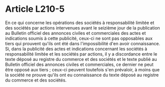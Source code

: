 # Article L210-5

En ce qui concerne les opérations des sociétés à responsabilité limitée et des sociétés par actions intervenues avant le seizième jour de la publication au Bulletin officiel des annonces civiles et commerciales des actes et indications soumis à cette publicité, ceux-ci ne sont pas opposables aux tiers qui prouvent qu'ils ont été dans l'impossibilité d'en avoir connaissance.   Si, dans la publicité des actes et indications concernant les sociétés à responsabilité limitée et les sociétés par actions, il y a discordance entre le texte déposé au registre du commerce et des sociétés et le texte publié au Bulletin officiel des annonces civiles et commerciales, ce dernier ne peut être opposé aux tiers ; ceux-ci peuvent toutefois s'en prévaloir, à moins que la société ne prouve qu'ils ont eu connaissance du texte déposé au registre du commerce et des sociétés.